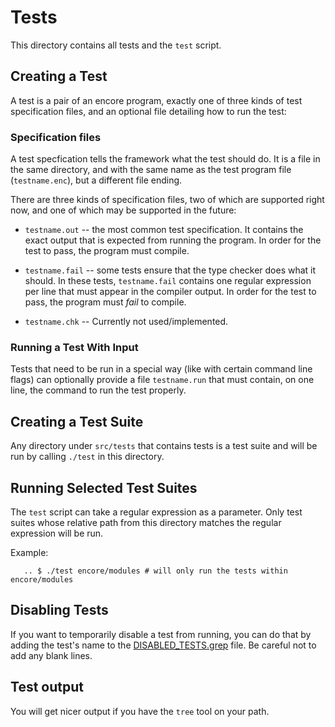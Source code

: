
# Tests

This directory contains all tests and the `test` script.

## Creating a Test

A test is a pair of an encore program, exactly one of three kinds of test
specification files, and an optional file detailing how to run the test:

### Specification files

A test specfication tells the framework what the test should do. It is a file in
the same directory, and with the same name as the test program file
(`testname.enc`), but a different file ending.

There are three kinds of specification files, two of which are supported right
now, and one of which may be supported in the future:

 - `testname.out` -- the most common test specification. It contains the exact
   output that is expected from running the program. In order for the test to
   pass, the program must compile.
 
 - `testname.fail` -- some tests ensure that the type checker does what it
   should. In these tests, `testname.fail` contains one regular expression per
   line that must appear in the compiler output. In order for the test to pass,
   the program must *fail* to compile.

 - `testname.chk` -- Currently not used/implemented.

### Running a Test With Input

Tests that need to be run in a special way (like with certain command line
flags) can optionally provide a file `testname.run` that must contain, on one
line, the command to run the test properly.

## Creating a Test Suite

Any directory under `src/tests` that contains tests is a test suite and will be
run by calling `./test` in this directory.

## Running Selected Test Suites

The `test` script can take a regular expression as a parameter. Only test suites
whose relative path from this directory matches the regular expression will be run.

Example:

```
   .. $ ./test encore/modules # will only run the tests within encore/modules
```

## Disabling Tests

If you want to temporarily disable a test from running, you can do that by
adding the test's name to the [DISABLED_TESTS.grep](DISABLED_TESTS.grep) file. Be careful not to
add any blank lines.

## Test output

You will get nicer output if you have the `tree` tool on your path.